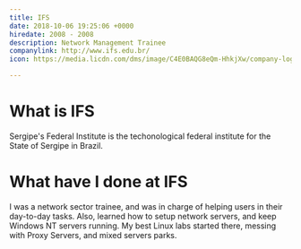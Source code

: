 ```yaml
---
title: IFS
date: 2018-10-06 19:25:06 +0000
hiredate: 2008 - 2008
description: Network Management Trainee
companylink: http://www.ifs.edu.br/
icon: https://media.licdn.com/dms/image/C4E0BAQG8eQm-HhkjXw/company-logo_200_200/0?e=1545868800&v=beta&t=UnX9rKk4PWHMkztLhVK-7Kw_dk6JzNsTAmqfjwpkGOM

---
```

What is IFS
==

Sergipe's Federal Institute is the techonological federal institute for the State of Sergipe in Brazil.

What have I done at IFS
==

I was a network sector trainee, and was in charge of helping users in their day-to-day tasks. Also, learned how to setup network servers, and keep Windows NT servers running. My best Linux labs started there, messing with Proxy Servers, and mixed servers parks.